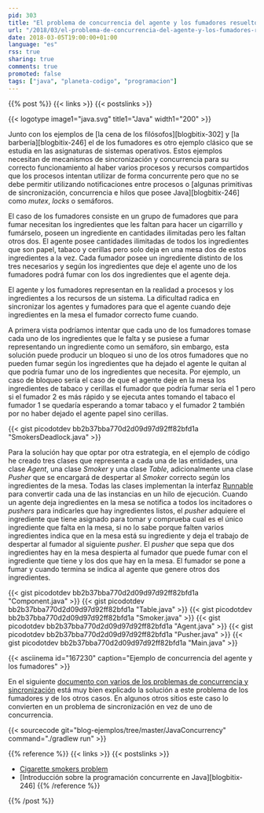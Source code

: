 ```yaml
---
pid: 303
title: "El problema de concurrencia del agente y los fumadores resuelto en Java"
url: "/2018/03/el-problema-de-concurrencia-del-agente-y-los-fumadores-resuelto-en-java/"
date: 2018-03-05T19:00:00+01:00
language: "es"
rss: true
sharing: true
comments: true
promoted: false
tags: ["java", "planeta-codigo", "programacion"]
---
```


{{% post %}}
{{< links >}}
{{< postslinks >}}

{{< logotype image1="java.svg" title1="Java" width1="200" >}}

Junto con los ejemplos de [la cena de los filósofos][blogbitix-302] y [la barbería][blogbitix-246] el de los fumadores es otro ejemplo clásico que se estudia en las asignaturas de sistemas operativos. Estos ejemplos necesitan de mecanismos de sincronización y concurrencia para su correcto funcionamiento al haber varios procesos y recursos compartidos que los procesos intentan utilizar de forma concurrente pero que no se debe permitir utilizando notificaciones entre procesos o [algunas primitivas de sincronización, concurrencia e hilos que posee Java][blogbitix-246] como _mutex_, _locks_ o semáforos.

El caso de los fumadores consiste en un grupo de fumadores que para fumar necesitan los ingredientes que les faltan para hacer un cigarrillo y fumárselo, poseen un ingrediente en cantidades ilimitadas pero les faltan otros dos. El agente posee cantidades ilimitadas de todos los ingredientes que son papel, tabaco y cerillas pero solo deja en una mesa dos de estos ingredientes a la vez. Cada fumador posee un ingrediente distinto de los tres necesarios y según los ingredientes que deje el agente uno de los fumadores podrá fumar con los dos ingredientes que el agente deja.

El agente y los fumadores representan en la realidad a procesos y los ingredientes a los recursos de un sistema. La dificultad radica en sincronizar los agentes y fumadores para que el agente cuando deje ingredientes en la mesa el fumador correcto fume cuando.

A primera vista podríamos intentar que cada uno de los fumadores tomase cada uno de los ingredientes que le falta y se pusiese a fumar representando un ingrediente como un semáforo, sin embargo, esta solución puede producir un bloqueo si uno de los otros fumadores que no pueden fumar según los ingredientes que ha dejado el agente le quitan al que podría fumar uno de los ingredientes que necesita. Por ejemplo, un caso de bloqueo sería el caso de que el agente deje en la mesa los ingredientes de tabaco y cerillas el fumador que podría fumar sería el 1 pero si el fumador 2 es más rápido y se ejecuta antes tomando el tabaco el fumador 1 se quedaría esperando a tomar tabaco y el fumador 2 también por no haber dejado el agente papel sino cerillas.

{{< gist picodotdev bb2b37bba770d2d09d97d92ff82bfd1a "SmokersDeadlock.java" >}}

Para la solución hay que optar por otra estrategia, en el ejemplo de código he creado tres clases que representa a cada una de las entidades, una clase _Agent_, una clase _Smoker_ y una clase _Table_, adicionalmente una clase _Pusher_ que se encargará de despertar al _Smoker_ correcto según los ingredientes de la mesa. Todas las clases implementan la interfaz [Runnable](https://docs.oracle.com/javase/9/docs/api/java/lang/Runnable.html) para convertir cada una de las instancias en un hilo de ejecución. Cuando un agente deja ingredientes en la mesa se notifica a todos los incitadores  o _pushers_ para indicarles que hay ingredientes listos, el _pusher_ adquiere el ingrediente que tiene asignado para tomar y comprueba cual es el único ingrediente que falta en la mesa, si no lo sabe porque falten varios ingredientes indica que en la mesa está su ingrediente y deja el trabajo de despertar al fumador al siguiente _pusher_. El _pusher_ que sepa que dos ingredientes hay en la mesa despierta al fumador que puede fumar con el ingrediente que tiene y los dos que hay en la mesa. El fumador se pone a fumar y cuando termina se indica al agente que genere otros dos ingredientes.

{{< gist picodotdev bb2b37bba770d2d09d97d92ff82bfd1a "Component.java" >}}
{{< gist picodotdev bb2b37bba770d2d09d97d92ff82bfd1a "Table.java" >}}
{{< gist picodotdev bb2b37bba770d2d09d97d92ff82bfd1a "Smoker.java" >}}
{{< gist picodotdev bb2b37bba770d2d09d97d92ff82bfd1a "Agent.java" >}}
{{< gist picodotdev bb2b37bba770d2d09d97d92ff82bfd1a "Pusher.java" >}}
{{< gist picodotdev bb2b37bba770d2d09d97d92ff82bfd1a "Main.java" >}}

{{< asciinema id="167230" caption="Ejemplo de concurrencia del agente y los fumadores" >}}

En el siguiente [documento con varios de los problemas de concurrencia y sincronización](https://cse.yeditepe.edu.tr/~kserdaroglu/spring2014/cse331/labnotes/WEEK%205%20-%20SEMAPHORES/mysemaphoreexamplesMOE.pdf) está muy bien explicado la solución a este problema de los fumadores y de los otros casos. En algunos otros sitios este caso lo convierten en un problema de sincronización en vez de uno de concurrencia.

{{< sourcecode git="blog-ejemplos/tree/master/JavaConcurrency" command="./gradlew run" >}}

{{% reference %}}
{{< links >}}
{{< postslinks >}}
* [Cigarette smokers problem](https://en.wikipedia.org/wiki/Cigarette_smokers_problem)
* [Introducción sobre la programación concurrente en Java][blogbitix-246]
{{% /reference %}}

{{% /post %}}
